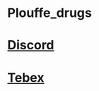 # Plouffe_drugs

# **[Discord](https://discord.gg/xJVCY9AvvW)**

# **[Tebex](https://plouffe.tebex.io)**
